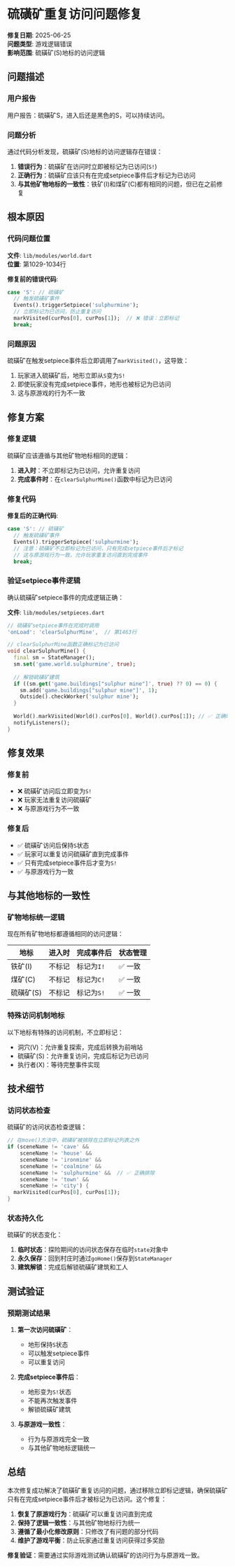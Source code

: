 # 硫磺矿重复访问问题修复

**修复日期**: 2025-06-25  
**问题类型**: 游戏逻辑错误  
**影响范围**: 硫磺矿(S)地标的访问逻辑  

## 问题描述

### 用户报告
用户报告：硫磺矿S，进入后还是黑色的S，可以持续访问。

### 问题分析
通过代码分析发现，硫磺矿(S)地标的访问逻辑存在错误：

1. **错误行为**：硫磺矿在访问时立即被标记为已访问(`S!`)
2. **正确行为**：硫磺矿应该只有在完成setpiece事件后才标记为已访问
3. **与其他矿物地标的一致性**：铁矿(I)和煤矿(C)都有相同的问题，但已在之前修复

## 根本原因

### 代码问题位置
**文件**: `lib/modules/world.dart`  
**位置**: 第1029-1034行

**修复前的错误代码**:
```dart
case 'S': // 硫磺矿
  // 触发硫磺矿事件
  Events().triggerSetpiece('sulphurmine');
  // 立即标记为已访问，防止重复访问
  markVisited(curPos[0], curPos[1]);  // ❌ 错误：立即标记
  break;
```

### 问题原因
硫磺矿在触发setpiece事件后立即调用了`markVisited()`，这导致：
1. 玩家进入硫磺矿后，地形立即从`S`变为`S!`
2. 即使玩家没有完成setpiece事件，地形也被标记为已访问
3. 这与原游戏的行为不一致

## 修复方案

### 修复逻辑
硫磺矿应该遵循与其他矿物地标相同的逻辑：
1. **进入时**：不立即标记为已访问，允许重复访问
2. **完成事件时**：在`clearSulphurMine()`函数中标记为已访问

### 修复代码
**修复后的正确代码**:
```dart
case 'S': // 硫磺矿
  // 触发硫磺矿事件
  Events().triggerSetpiece('sulphurmine');
  // 注意：硫磺矿不立即标记为已访问，只有完成setpiece事件后才标记
  // 这与原游戏行为一致，允许玩家重复访问直到完成事件
  break;
```

### 验证setpiece事件逻辑
确认硫磺矿setpiece事件的完成逻辑正确：

**文件**: `lib/modules/setpieces.dart`
```dart
// 硫磺矿setpiece事件在完成时调用
'onLoad': 'clearSulphurMine',  // 第1463行

// clearSulphurMine函数正确标记为已访问
void clearSulphurMine() {
  final sm = StateManager();
  sm.set('game.world.sulphurmine', true);
  
  // 解锁硫磺矿建筑
  if ((sm.get('game.buildings["sulphur mine"]', true) ?? 0) == 0) {
    sm.add('game.buildings["sulphur mine"]', 1);
    Outside().checkWorker('sulphur mine');
  }
  
  World().markVisited(World().curPos[0], World().curPos[1]); // ✅ 正确时机
  notifyListeners();
}
```

## 修复效果

### 修复前
- ❌ 硫磺矿访问后立即变为`S!`
- ❌ 玩家无法重复访问硫磺矿
- ❌ 与原游戏行为不一致

### 修复后
- ✅ 硫磺矿访问后保持`S`状态
- ✅ 玩家可以重复访问硫磺矿直到完成事件
- ✅ 只有完成setpiece事件后才变为`S!`
- ✅ 与原游戏行为一致

## 与其他地标的一致性

### 矿物地标统一逻辑
现在所有矿物地标都遵循相同的访问逻辑：

| 地标 | 进入时 | 完成事件后 | 状态管理 |
|------|--------|------------|----------|
| 铁矿(I) | 不标记 | 标记为`I!` | ✅ 一致 |
| 煤矿(C) | 不标记 | 标记为`C!` | ✅ 一致 |
| 硫磺矿(S) | 不标记 | 标记为`S!` | ✅ 一致 |

### 特殊访问机制地标
以下地标有特殊的访问机制，不立即标记：
- 洞穴(V)：允许重复探索，完成后转换为前哨站
- 硫磺矿(S)：允许重复访问，完成后标记为已访问
- 执行者(X)：等待完整事件实现

## 技术细节

### 访问状态检查
硫磺矿的访问状态检查逻辑：
```dart
// 在move()方法中，硫磺矿被排除在立即标记列表之外
if (sceneName != 'cave' && 
    sceneName != 'house' && 
    sceneName != 'ironmine' && 
    sceneName != 'coalmine' && 
    sceneName != 'sulphurmine' &&  // ✅ 正确排除
    sceneName != 'town' && 
    sceneName != 'city') {
  markVisited(curPos[0], curPos[1]);
}
```

### 状态持久化
硫磺矿的状态变化：
1. **临时状态**：探险期间的访问状态保存在临时`state`对象中
2. **永久保存**：回到村庄时通过`goHome()`保存到`StateManager`
3. **建筑解锁**：完成后解锁硫磺矿建筑和工人

## 测试验证

### 预期测试结果
1. **第一次访问硫磺矿**：
   - 地形保持`S`状态
   - 可以触发setpiece事件
   - 可以重复访问

2. **完成setpiece事件后**：
   - 地形变为`S!`状态
   - 不能再次触发事件
   - 解锁硫磺矿建筑

3. **与原游戏一致性**：
   - 行为与原游戏完全一致
   - 与其他矿物地标逻辑统一

## 总结

本次修复成功解决了硫磺矿重复访问的问题，通过移除立即标记逻辑，确保硫磺矿只有在完成setpiece事件后才被标记为已访问。这个修复：

1. **恢复了原游戏行为**：硫磺矿可以重复访问直到完成
2. **保持了逻辑一致性**：与其他矿物地标行为统一
3. **遵循了最小化修改原则**：只修改了有问题的部分代码
4. **维护了游戏平衡**：防止玩家通过重复访问获得过多奖励

**修复验证**：需要通过实际游戏测试确认硫磺矿的访问行为与原游戏一致。
